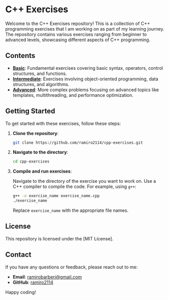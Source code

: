 # C++ Exercises

Welcome to the C++ Exercises repository! This is a collection of C++ programming exercises that I am working on as part of my learning journey. The repository contains various exercises ranging from beginner to advanced levels, showcasing different aspects of C++ programming.

## Contents

- **[Basic](./basic)**: Fundamental exercises covering basic syntax, operators, control structures, and functions.
- **[Intermediate](./intermediate)**: Exercises involving object-oriented programming, data structures, and algorithms.
- **[Advanced](./advanced)**: More complex problems focusing on advanced topics like templates, multithreading, and performance optimization.

## Getting Started

To get started with these exercises, follow these steps:

1. **Clone the repository**:

    ```bash
    git clone https://github.com/ramiro2114/cpp-exercises.git
    ```

2. **Navigate to the directory**:

    ```bash
    cd cpp-exercises
    ```

3. **Compile and run exercises**:

    Navigate to the directory of the exercise you want to work on. Use a C++ compiler to compile the code. For example, using `g++`:

    ```bash
    g++ -o exercise_name exercise_name.cpp
    ./exercise_name
    ```

    Replace `exercise_name` with the appropriate file names.
   
## License

This repository is licensed under the [MIT License].

## Contact

If you have any questions or feedback, please reach out to me:

- **Email**: ramirobarberi@gmail.com
- **GitHub**: [ramiro2114](https://github.com/ramiro2114)

Happy coding!

